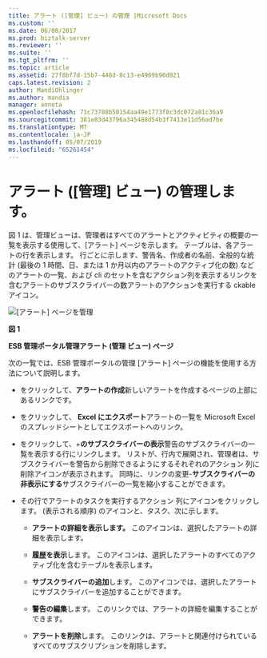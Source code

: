 ```yaml
---
title: アラート ([管理] ビュー) の管理 |Microsoft Docs
ms.custom: ''
ms.date: 06/08/2017
ms.prod: biztalk-server
ms.reviewer: ''
ms.suite: ''
ms.tgt_pltfrm: ''
ms.topic: article
ms.assetid: 27f8bf7d-15b7-448d-8c13-e4969b90d021
caps.latest.revision: 2
author: MandiOhlinger
ms.author: mandia
manager: anneta
ms.openlocfilehash: 71c73788b50154aa49e1773f8c3dc072a81c36a9
ms.sourcegitcommit: 381e83d43796a345488d54b3f7413e11d56ad7be
ms.translationtype: MT
ms.contentlocale: ja-JP
ms.lasthandoff: 05/07/2019
ms.locfileid: "65261454"
---
```

# <a name="manage-alerts-administration-view"></a>アラート ([管理] ビュー) の管理します。
図 1 は、管理ビューは、管理者はすべてのアラートとアクティビティの概要の一覧を表示する使用して、[アラート] ページを示します。 テーブルは、各アラートの行を表示します。 行ごとに示します、警告名、作成者の名前、全般的な統計 (最後の 1 時間、日、または 1 か月以内のアラートのアクティブ化の数) などのアラートの一覧、および cli のセットを含むアクション列を表示するリンクを含むアラートのサブスクライバーの数アラートのアクションを実行する ckable アイコン。  
  
 ![[アラート] ページを管理](../esb-toolkit/media/ch8-managealertspage.jpg "Ch8 ManageAlertsPage")  
  
 **図 1**  
  
 **ESB 管理ポータル管理アラート (管理 ビュー) ページ**  
  
 次の一覧では、ESB 管理ポータルの管理 [アラート] ページの機能を使用する方法について説明します。  
  
-   をクリックして、**アラートの作成**新しいアラートを作成するページの上部にあるリンクです。  
  
-   をクリックして、 **Excel にエクスポート**アラートの一覧を Microsoft Excel のスプレッドシートとしてエクスポートへのリンク。  
  
-   をクリックして、+**のサブスクライバーの表示**警告のサブスクライバーの一覧を表示する行にリンクします。 リストが、行内で展開され、管理者は、サブスクライバーを警告から削除できるようにするそれぞれのアクション 列に削除アイコンが表示されます。 同時に、リンクの変更-**サブスクライバーの非表示にする**サブスクライバーの一覧を縮小することができます。  
  
-   その行でアラートのタスクを実行するアクション 列にアイコンをクリックします。 (表示される順序) のアイコンと、タスク、次に示します。  
  
    -   **アラートの詳細を表示します。** このアイコンは、選択したアラートの詳細を表示します。  
  
    -   **履歴を表示**します。 このアイコンは、選択したアラートのすべてのアクティブ化を含むテーブルを表示します。  
  
    -   **サブスクライバーの追加**します。 このアイコンでは、選択したアラートにサブスクライバーを追加することができます。  
  
    -   **警告の編集**します。 このリンクでは、アラートの詳細を編集することができます。  
  
    -   **アラートを削除**します。 このリンクは、アラートと関連付けられているすべてのサブスクリプションを削除します。